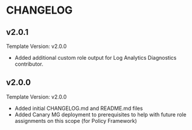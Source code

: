 # CHANGELOG

## v2.0.1

Template Version: v2.0.0

- Added additional custom role output for Log Analytics Diagnostics contributor.

## v2.0.0

Template Version: v2.0.0

- Added initial CHANGELOG.md and README.md files
- Added Canary MG deployment to prerequisites to help with future role assignments on this scope (for Policy Framework)
